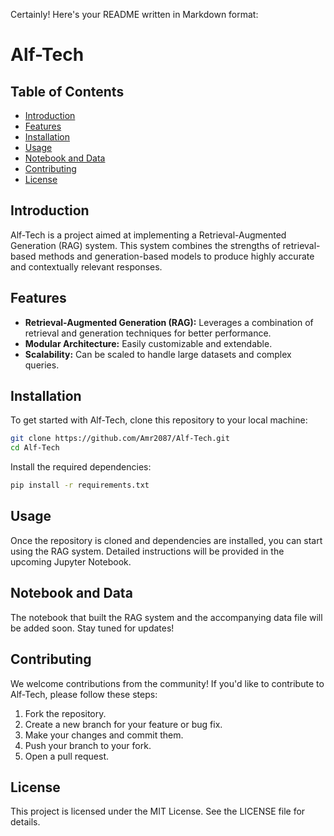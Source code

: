 Certainly! Here's your README written in Markdown format:


# Alf-Tech

## Table of Contents
- [Introduction](#introduction)
- [Features](#features)
- [Installation](#installation)
- [Usage](#usage)
- [Notebook and Data](#notebook-and-data)
- [Contributing](#contributing)
- [License](#license)

## Introduction
Alf-Tech is a project aimed at implementing a Retrieval-Augmented Generation (RAG) system. This system combines the strengths of retrieval-based methods and generation-based models to produce highly accurate and contextually relevant responses.

## Features
- **Retrieval-Augmented Generation (RAG):** Leverages a combination of retrieval and generation techniques for better performance.
- **Modular Architecture:** Easily customizable and extendable.
- **Scalability:** Can be scaled to handle large datasets and complex queries.

## Installation
To get started with Alf-Tech, clone this repository to your local machine:
```bash
git clone https://github.com/Amr2087/Alf-Tech.git
cd Alf-Tech
```
Install the required dependencies:
```bash
pip install -r requirements.txt
```

## Usage
Once the repository is cloned and dependencies are installed, you can start using the RAG system. Detailed instructions will be provided in the upcoming Jupyter Notebook.

## Notebook and Data
The notebook that built the RAG system and the accompanying data file will be added soon. Stay tuned for updates!

## Contributing
We welcome contributions from the community! If you'd like to contribute to Alf-Tech, please follow these steps:
1. Fork the repository.
2. Create a new branch for your feature or bug fix.
3. Make your changes and commit them.
4. Push your branch to your fork.
5. Open a pull request.

## License
This project is licensed under the MIT License. See the LICENSE file for details.

